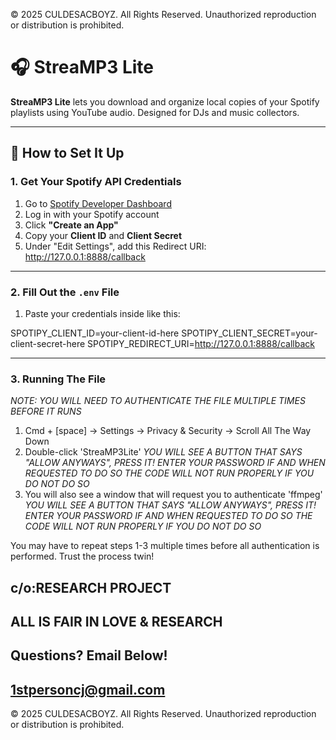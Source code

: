 © 2025 CULDESACBOYZ. All Rights Reserved.
Unauthorized reproduction or distribution is prohibited.

# 🎧 StreaMP3 Lite

**StreaMP3 Lite** lets you download and organize local copies of your Spotify playlists using YouTube audio. Designed for DJs and music collectors.

---

## 🚀 How to Set It Up

### 1. Get Your Spotify API Credentials

1. Go to [Spotify Developer Dashboard](https://developer.spotify.com/dashboard/)
2. Log in with your Spotify account
3. Click **"Create an App"**
4. Copy your **Client ID** and **Client Secret**
5. Under "Edit Settings", add this Redirect URI: http://127.0.0.1:8888/callback

---

### 2. Fill Out the `.env` File

1. Paste your credentials inside like this:

SPOTIPY_CLIENT_ID=your-client-id-here
SPOTIPY_CLIENT_SECRET=your-client-secret-here
SPOTIPY_REDIRECT_URI=http://127.0.0.1:8888/callback

---

### 3. Running The File
*NOTE: YOU WILL NEED TO AUTHENTICATE THE FILE MULTIPLE TIMES BEFORE IT RUNS*

1. Cmd + [space] -> Settings -> Privacy & Security -> Scroll All The Way Down
2. Double-click 'StreaMP3Lite'
*YOU WILL SEE A BUTTON THAT SAYS "ALLOW ANYWAYS", PRESS IT!*
*ENTER YOUR PASSWORD IF AND WHEN REQUESTED TO DO SO*
*THE CODE WILL NOT RUN PROPERLY IF YOU DO NOT DO SO*
3. You will also see a window that will request you to authenticate 'ffmpeg'
*YOU WILL SEE A BUTTON THAT SAYS "ALLOW ANYWAYS", PRESS IT!*
*ENTER YOUR PASSWORD IF AND WHEN REQUESTED TO DO SO*
*THE CODE WILL NOT RUN PROPERLY IF YOU DO NOT DO SO*

You may have to repeat steps 1-3 multiple times before all authentication is performed.
Trust the process twin!


## c/o:RESEARCH PROJECT
## ALL IS FAIR IN LOVE & RESEARCH
## Questions? Email Below!
## 1stpersoncj@gmail.com

© 2025 CULDESACBOYZ. All Rights Reserved.
Unauthorized reproduction or distribution is prohibited.
